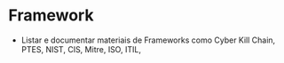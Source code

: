 # Framework

- Listar e documentar materiais de Frameworks como Cyber Kill Chain, PTES, NIST, CIS, Mitre, ISO, ITIL, 
